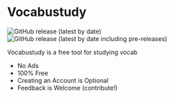 # Vocabustudy
![GitHub release (latest by date)](https://img.shields.io/github/v/release/grimsteel/vocabustudy?label=latest%20version)
![GitHub release (latest by date including pre-releases)](https://img.shields.io/github/v/release/grimsteel/vocabustudy?include_prereleases&label=latest%20nightly)

Vocabustudy is a free tool for studying vocab
- No Ads
- 100% Free
- Creating an Account is Optional
- Feedback is Welcome (contribute!)
